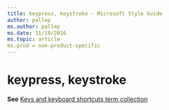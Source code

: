 ```yaml
---
title: keypress, keystroke - Microsoft Style Guide
author: pallep
ms.author: pallep
ms.date: 11/19/2016
ms.topic: article
ms.prod = non-product-specific
---
```


# keypress, keystroke

**See** [Keys and keyboard shortcuts term collection](/style-guide/a-z-word-list-term-collections/term-collections/keys-keyboard-shortcuts)
